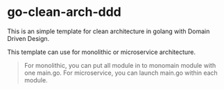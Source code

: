 # go-clean-arch-ddd

This is an simple template for clean architecture in golang with Domain Driven Design.

This template can use for monolithic or microservice architecture.
> For monolithic, you can put all module in to monomain module with one main.go.
> For microservice, you can launch main.go within each module.